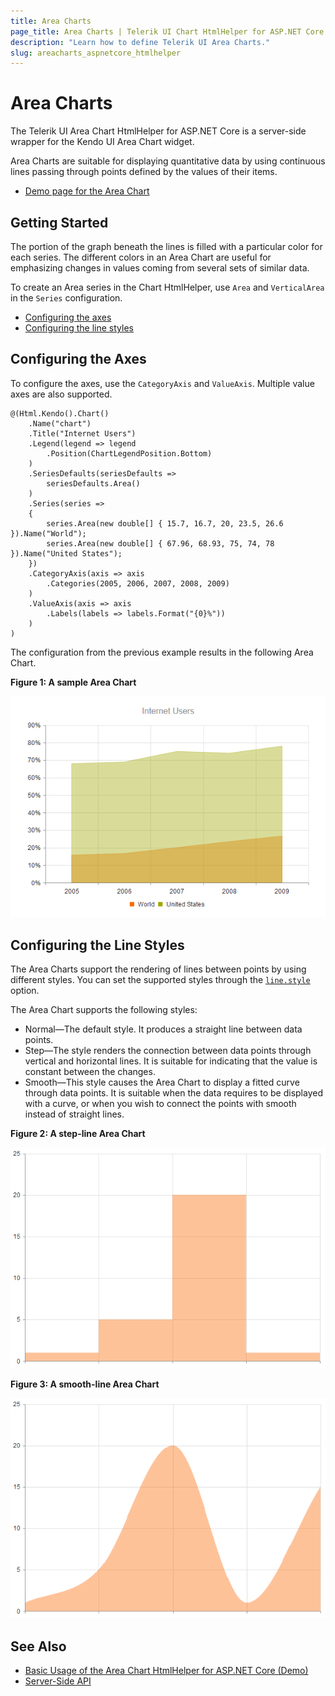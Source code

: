 ```yaml
---
title: Area Charts
page_title: Area Charts | Telerik UI Chart HtmlHelper for ASP.NET Core
description: "Learn how to define Telerik UI Area Charts."
slug: areacharts_aspnetcore_htmlhelper
---
```


# Area Charts

The Telerik UI Area Chart HtmlHelper for ASP.NET Core is a server-side wrapper for the Kendo UI Area Chart widget.

Area Charts are suitable for displaying quantitative data by using continuous lines passing through points defined by the values of their items.

* [Demo page for the Area Chart](https://demos.telerik.com/aspnet-core/area-charts/index)

## Getting Started

The portion of the graph beneath the lines is filled with a particular color for each series. The different colors in an Area Chart are useful for emphasizing changes in values coming from several sets of similar data.

To create an Area series in the Chart HtmlHelper, use `Area` and `VerticalArea` in the `Series` configuration.

* [Configuring the axes](#configuring-the-axes)
* [Configuring the line styles](#configuring-the-line-styles)

## Configuring the Axes

To configure the axes, use the `CategoryAxis` and `ValueAxis`. Multiple value axes are also supported.

    @(Html.Kendo().Chart()
        .Name("chart")
        .Title("Internet Users")
        .Legend(legend => legend
            .Position(ChartLegendPosition.Bottom)
        )
        .SeriesDefaults(seriesDefaults =>
            seriesDefaults.Area()
        )
        .Series(series =>
        {
            series.Area(new double[] { 15.7, 16.7, 20, 23.5, 26.6 }).Name("World");
            series.Area(new double[] { 67.96, 68.93, 75, 74, 78 }).Name("United States");
        })
        .CategoryAxis(axis => axis
            .Categories(2005, 2006, 2007, 2008, 2009)
        )
        .ValueAxis(axis => axis
            .Labels(labels => labels.Format("{0}%"))
        )
    )

The configuration from the previous example results in the following Area Chart.

**Figure 1: A sample Area Chart**

![Area Chart](images/chart-area.png)

## Configuring the Line Styles

The Area Charts support the rendering of lines between points by using different styles. You can set the supported styles through the [`line.style`](https://docs.telerik.com/kendo-ui/api/javascript/dataviz/ui/chart/configuration/series.line#series.line.style) option.

The Area Chart supports the following styles:

* Normal&mdash;The default style. It produces a straight line between data points.
* Step&mdash;The style renders the connection between data points through vertical and horizontal lines. It is suitable for indicating that the value is constant between the changes.
* Smooth&mdash;This style causes the Area Chart to display a fitted curve through data points. It is suitable when the data requires to be displayed with a curve, or when you wish to connect the points with smooth instead of straight lines.

**Figure 2: A step-line Area Chart**

![Step Line Chart](images/chart-step-area.png)

**Figure 3: A smooth-line Area Chart**

![Smooth Line Chart](images/chart-smooth-area.png)

## See Also

* [Basic Usage of the Area Chart HtmlHelper for ASP.NET Core (Demo)](https://demos.telerik.com/aspnet-core/area-charts/index)
* [Server-Side API](/api/chart)
